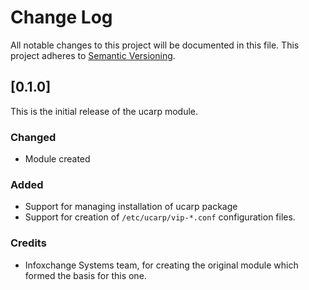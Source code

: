 # Change Log
All notable changes to this project will be documented in this file. This
project adheres to [Semantic Versioning](http://semver.org/).


## [0.1.0]

This is the initial release of the ucarp module.

### Changed

* Module created

### Added

* Support for managing installation of ucarp package
* Support for creation of `/etc/ucarp/vip-*.conf` configuration files.

### Credits

* Infoxchange Systems team, for creating the original module which formed the basis for this one.

